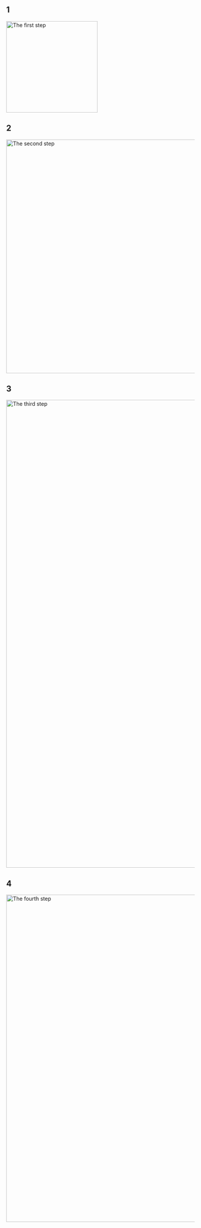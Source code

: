 ## 1

<img width="244" alt="The first step" src="https://github.com/SupperZum/convention/assets/104863923/4764b0ea-0c3f-45b6-805d-27c405944bac">

## 2

<img width="624" alt="The second step" src="https://github.com/SupperZum/convention/assets/104863923/5a6daf27-89d4-47a5-99fa-2aa24e24d69c">

## 3

<img width="1249" alt="The third step" src="https://github.com/SupperZum/convention/assets/104863923/6d11a60e-b433-4d63-998e-1a88e641ac0f">

## 4

<img width="874" alt="The fourth step" src="https://github.com/SupperZum/convention/assets/104863923/741f91ed-9275-4a24-8ea1-802406f4b6c3">
